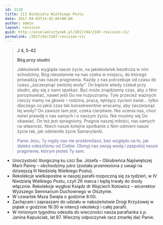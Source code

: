 ```yaml
---
id: 2118
title: III Niedziela Wielkiego Postu
date: 2017-04-03T14:42:04+00:00
author: admin
layout: revision
guid: http://anielaolsztynek.pl/2017/04/2107-revision-v1/
permalink: /2017/04/2107-revision-v1/
---
```

> **J 4, 5-42**
> 
> **Bóg przy studni**
> 
> Jakkolwiek wygląda nasze życie, na jakiekolwiek bezdroża w nim schodzimy, Bóg nieustannie na nas czeka w miejscu, do którego prowadzą nas nasze pragnienia. Każdy z nas potrzebuje od czasu do czasu &#8222;zaczerpnąć świeżej wody&#8221;. On będzie wtedy czekał przy studni, aby się z nami spotkać. Być może znajdziemy czas, aby z Nim porozmawiać, nawet jeśli Go nie rozpoznamy. Tyle przecież ważnych rzeczy mamy na głowie &#8211; rodzina, praca, tętniący życiem świat&#8230; tylko dlaczego co jakiś czas tak konsekwentnie wracamy, aby zaczerpnąć tej wody? On zawsze tam jest, czeka cierpliwie. Nie ocenia nas, choć mówi prawdę o nas samych i o naszym życiu. Nie musimy się Go obawiać. On też jest spragniony. Pragnie naszej miłości, nas samych na własność. Niech nasze kolejne spotkanie z Nim odmieni nasze życie tak, jak odmieniło życie Samarytanki.
> 
> <span style="color: #666699;">Panie Jezu, Ty nigdy nas nie przekreślasz, bez względu na to, jak daleko odeszliśmy od Ciebie. Obmyj nas swoją wodą i zaspokój nasze pragnienie, którym jesteś Ty sam.</span>

  * Uroczystość liturgiczną ku czci Św. Józefa &#8211; Oblubieńca Najświętszej Marii Panny &#8211; obchodzimy jutro (została przeniesiona z uwagi na dzisiejszą III Niedzielę Wielkiego Postu).
  * Rekolekcje wielkopostne w naszej parafii rozpoczną się za tydzień, w IV Niedzielę Wielkiego Postu, czyli 26 marca i będą trwały do środy włącznie. Rekolekcje wygłosi Ksiądz dr Wojciech Kotowicz – wicerektor Wyższego Seminarium Duchownego w Olsztynie.
  * W czwartek Msza Święta o godzinie 8:00.
  * Zachęcam i zapraszam do udziału w nabożeństwie Drogi Krzyżowej w piątek o godzinie 16:30 w intencji rekolekcji i całej parafii.
  * W minionym tygodniu odeszła do wieczności nasza parafianka ś.p. Janina Kapuściak, lat 87. Wieczny odpoczynek racz zmarłej dać Panie.